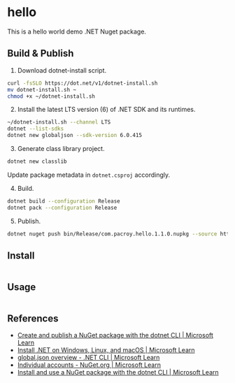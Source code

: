 # hello

This is a hello world demo .NET Nuget package.

## Build & Publish

1. Download dotnet-install script.

```sh
curl -fsSLO https://dot.net/v1/dotnet-install.sh
mv dotnet-install.sh ~
chmod +x ~/dotnet-install.sh
```

2. Install the latest LTS version (6) of .NET SDK and its runtimes.

```sh
~/dotnet-install.sh --channel LTS
dotnet --list-sdks
dotnet new globaljson --sdk-version 6.0.415
```

3. Generate class library project.

```sh
dotnet new classlib
```

Update package metadata in `dotnet.csproj` accordingly.

4. Build.

```sh
dotnet build --configuration Release
dotnet pack --configuration Release
```

5. Publish.

```sh
dotnet nuget push bin/Release/com.pacroy.hello.1.1.0.nupkg --source https://api.nuget.org/v3/index.json --api-key your_api_key
```

## Install

```sh

```

## Usage

```python

```

## References

- [Create and publish a NuGet package with the dotnet CLI | Microsoft Learn](https://learn.microsoft.com/en-us/nuget/quickstart/create-and-publish-a-package-using-the-dotnet-cli)
- [Install .NET on Windows, Linux, and macOS | Microsoft Learn](https://learn.microsoft.com/en-us/dotnet/core/install/)
- [global.json overview - .NET CLI | Microsoft Learn](https://learn.microsoft.com/en-us/dotnet/core/tools/global-json)
- [Individual accounts - NuGet.org | Microsoft Learn](https://learn.microsoft.com/en-us/nuget/nuget-org/individual-accounts#add-a-new-individual-account)
- [Install and use a NuGet package with the dotnet CLI | Microsoft Learn](https://learn.microsoft.com/en-us/nuget/quickstart/install-and-use-a-package-using-the-dotnet-cli)